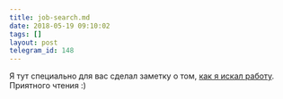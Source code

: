 ```yaml
---
title: job-search.md
date: 2018-05-19 09:10:02
tags: []
layout: post
telegram_id: 148
---
```


Я тут специально для вас сделал заметку о том, [как я искал работу](https://github.com/orsinium/notes/blob/master/notes-ru/job-search.md). Приятного чтения :)

